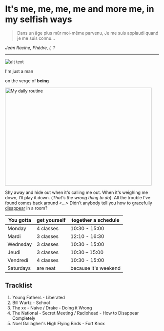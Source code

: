 # It's me, me, me, me and more me, in my selfish ways

>Dans un âge plus mûr moi-même parvenu, Je me suis applaudi quand je me suis connu... 

*Jean Racine, Phèdre, I, 1*

***


![alt text](https://pp.userapi.com/c638127/v638127124/60f4c/NxLTWYtRy3M.jpg "by Beatrice Alemagma")

I'm just a man

on the verge of **being**

<a href="http://www.youtube.com/watch?feature=player_embedded&v=RffAHV3tcgM" target="_blank"><img src="http://img.youtube.com/vi/RffAHV3tcgM/maxresdefault.jpg" alt="My daily routine" width="480" height="320" border="0"/></a>

Shy away and hide out when it's calling me out. When it's weighing me down, I'll play it down. (*That's the wrong thing to do*). All the trouble I've found comes back around <...> Didn't anybody tell you how to gracefully [disappear](https://www.youtube.com/watch?v=-CxzWmluWHs "How to Disappear Completely") in a room? 

 You gotta     | get yourself | ~~together~~ a schedule              
| ------------- |-------------| -------------|
| Monday        | 4 classes     | 10:30 - 15:00 |
| Mardi         | 3 classes     | 12:10 - 16:30 |
| Wednsday      | 3 classes     | 10:30 - 15:00 |
| Jeudi         | 3 classes     | 10:30 – 15:00 |
| Vendredi      | 4 classes     | 10:30 - 15:00 |
| Saturdays     | are neat      | because it's weekend |

## Tracklist

1. Young Fathers - Liberated
2. Bill Wurtz - School
3. The xx - Naive / Drake - Doing it Wrong 
4. The National - Secret Meeting / Radiohead - How to Disappear Completely 
5. Noel Gallagher's High Flying Birds - Fort Knox 


